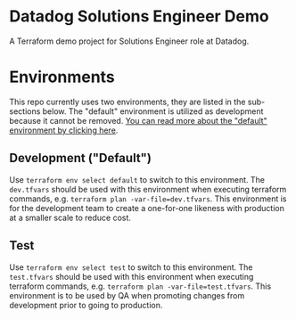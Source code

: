 # Datadog Solutions Engineer Demo
A Terraform demo project for Solutions Engineer role at Datadog.

# Environments
This repo currently uses two environments, they are listed in the sub-sections
below. The "default" environment is utilized as development because it cannot be
removed. [You can read more about the "default" environment by clicking
here](https://www.terraform.io/docs/state/environments.html#using-environments).

## Development ("Default")
Use `terraform env select default` to switch to this environment. The
`dev.tfvars` should be used with this environment when executing terraform
commands, e.g. `terraform plan -var-file=dev.tfvars`. This environment is for
the development team to create a one-for-one likeness with production at a
smaller scale to reduce cost.

## Test
Use `terraform env select test` to switch to this environment. The
`test.tfvars` should be used with this environment when executing terraform
commands, e.g. `terraform plan -var-file=test.tfvars`. This environment is to
be used by QA when promoting changes from development prior to going to
production.
